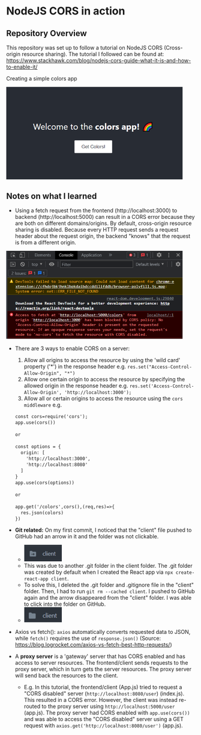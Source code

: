 # NodeJS CORS in action

## Repository Overview
This repository was set up to follow a tutorial on NodeJS CORS (Cross-origin resource sharing). The tutorial I followed can be found at: https://www.stackhawk.com/blog/nodejs-cors-guide-what-it-is-and-how-to-enable-it/

Creating a simple colors app

<img src="./images/colors-app.png" width="470" alt="Simple colors app">

## Notes on what I learned
* Using a fetch request from the frontend (http://localhost:3000) to backend (http://localhost:5000) can result in a CORS error because they are both on different domains/origins. By default, cross-origin resource sharing is disabled. Because every HTTP request sends a request header about the request origin, the backend "knows" that the request is from a different origin.

<img src="images/cors-error.png" width="470" alt="CORS error in browser's console">

* There are 3 ways to enable CORS on a server:
    1. Allow all origins to access the resource by using the 'wild card' property ('*') in the response header e.g. `res.set("Access-Control-Allow-Origin", "*")`
    2. Allow one certain origin to access the resource by specifying the allowed origin in the response header e.g. `res.set('Access-Control-Allow-Origin', 'http://localhost:3000');`
    3. Allow all or certain origins to access the resource using the `cors middleware` e.g.

      const cors=require('cors');
      app.use(cors())

      or

      const options = {
        origin: [
          'http://localhost:3000',
          'http://localhost:8080'
        ]
      }
      app.use(cors(options))

      or

      app.get('/colors',cors(),(req,res)=>{
        res.json(colors)
      })

* **Git related:** On my first commit, I noticed that the "client" file pushed to GitHub had an arrow in it and the folder was not clickable.
  * <img src="images/folder-arrow.png" width="100" alt="Arrow on 'client' folder">
  * This was due to another .git folder in the client folder. The .git folder was created by default when I created the React app via `npx create-react-app client`.
  * To solve this, I deleted the .git folder and .gitignore file in the "client" folder. Then, I had to run `git rm --cached client`. I pushed to GitHub again and the arrow disappeared from the "client" folder. I was able to click into the folder on GitHub.
  * <img src="images/folder-no-arrow.png" width="100" alt="No arrow on 'client' folder">

* Axios vs fetch(): `axios` automatically converts requested data to JSON, while `fetch()` requires the use of `response.json()` (Source: https://blog.logrocket.com/axios-vs-fetch-best-http-requests/)

* A **proxy server** is a 'gateway' server that has CORS enabled and has access to server resources. The frontend/client sends requests to the proxy server, which in turn gets the server resources. The proxy server will send back the resources to the client.
  * E.g. In this tutorial, the frontend/client (App.js) tried to request a "CORS disabled" server (`http://localhost:8080/user`) (index.js). This resulted in a CORS error. However, the client was instead re-routed to the proxy server using `http://localhost:5000/user` (app.js). The proxy server had CORS enabled with `app.use(cors())` and was able to access the "CORS disabled" server using a GET request with `axios.get('http://localhost:8080/user')` (app.js).
